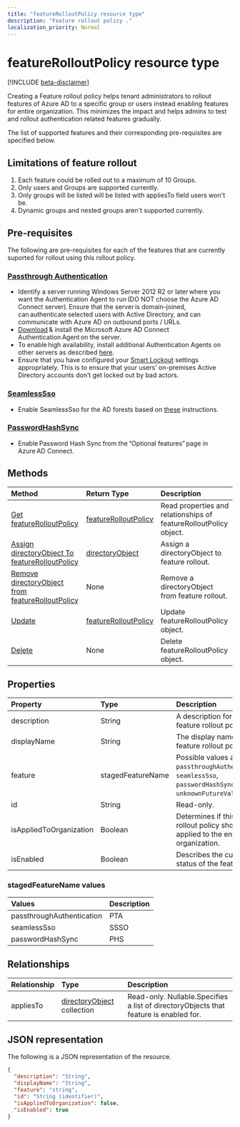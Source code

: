 ```yaml
---
title: "featureRolloutPolicy resource type"
description: "Feature rollout policy ."
localization_priority: Normal
---
```


# featureRolloutPolicy resource type

[!INCLUDE [beta-disclaimer](../../includes/beta-disclaimer.md)]

Creating a Feature rollout policy helps tenant administrators to rollout features of Azure AD to a specific group or users instead enabling features for entire organization. This minimizes the impact and helps admins to test and rollout authentication related features gradually.

The list of supported features and their corresponding pre-requisites are specified below.

## Limitations of feature rollout

1. Each feature could be rolled out to a maximum of 10 Groups.
2. Only users and Groups are supported currently.
3. Only groups will be listed will be listed with appliesTo field users won't be.
4. Dynamic groups and nested groups aren't supported currently.

## Pre-requisites

The following are pre-requisites for each of the features that are currently suported for rollout using this rollout policy.

### [Passthrough Authentication](https://docs.microsoft.com/en-us/azure/active-directory/hybrid/how-to-connect-pta)

* Identify a server running Windows Server 2012 R2 or later where you want the Authentication Agent to run (DO NOT choose the Azure AD Connect server). Ensure that the server is domain-joined, can authenticate selected users with Active Directory, and can communicate with Azure AD on outbound ports / URLs.
* [Download](https://aka.ms/getauthagent) & install the Microsoft Azure AD Connect Authentication Agent on the server.
* To enable high availability, install additional Authentication Agents on other servers as described [here](https://docs.microsoft.com/en-us/azure/active-directory/hybrid/how-to-connect-pta-quick-start#step-4-ensure-high-availability).
* Ensure that you have configured your [Smart Lockout](https://docs.microsoft.com/en-us/azure/active-directory/authentication/howto-password-smart-lockout) settings appropriately. This is to ensure that your users’ on-premises Active Directory accounts don’t get locked out by bad actors.

### [SeamlessSso](https://docs.microsoft.com/en-us/azure/active-directory/hybrid/how-to-connect-sso)

* Enable SeamlessSso for the AD forests based on [these](https://docs.microsoft.com/en-us/azure/active-directory/hybrid/tshoot-connect-sso#manual-reset-of-the-feature) instructions.

### [PasswordHashSync](https://docs.microsoft.com/en-us/azure/active-directory/hybrid/whatis-phs)

* Enable Password Hash Sync from the “Optional features” page in Azure AD Connect.

## Methods

| Method       | Return Type | Description |
|:-------------|:------------|:------------|
| [Get featureRolloutPolicy](../api/featurerolloutpolicy-get.md) | [featureRolloutPolicy](featurerolloutpolicy.md) | Read properties and relationships of featureRolloutPolicy object. |
| [Assign directoryObject To featureRolloutPolicy](../api/featurerolloutpolicy-post-appliesto.md) | [directoryObject](directoryobject.md) | Assign a directoryObject to feature rollout. |
| [Remove directoryObject from featureRolloutPolicy](../api/featurerolloutpolicy-delete-appliesto.md) | None | Remove a directoryObject from feature rollout. |
| [Update](../api/featurerolloutpolicy-update.md) | [featureRolloutPolicy](featurerolloutpolicy.md) | Update featureRolloutPolicy object. |
| [Delete](../api/featurerolloutpolicy-delete.md) | None | Delete featureRolloutPolicy object. |

## Properties

| Property     | Type        | Description |
|:-------------|:------------|:------------|
|description|String|A description for this feature rollout policy.|
|displayName|String|The display name for this  feature rollout policy.|
|feature|stagedFeatureName| Possible values are: `passthroughAuthentication`, `seamlessSso`, `passwordHashSync`, `unknownFutureValue`.|
|id|String| Read-only.|
|isAppliedToOrganization|Boolean|Determines if this feature rollout policy should be applied to the entire organization.|
|isEnabled|Boolean|Describes the current status of the feature rollout.|

### stagedFeatureName values

| Values | Description |
|:-------------|:------------|
|passthroughAuthentication| PTA|
|seamlessSso| SSSO|
|passwordHashSync| PHS|

## Relationships

| Relationship | Type        | Description |
|:-------------|:------------|:------------|
|appliesTo|[directoryObject](directoryobject.md) collection| Read-only. Nullable.Specifies a list of directoryObjects that feature is enabled for.|

## JSON representation

The following is a JSON representation of the resource.

<!-- {
  "blockType": "resource",
  "optionalProperties": [

  ],
  "@odata.type": "microsoft.graph.featureRolloutPolicy",
  "baseType": "",
  "keyProperty": "id"
}-->

```json
{
  "description": "String",
  "displayName": "String",
  "feature": "string",
  "id": "String (identifier)",
  "isAppliedToOrganization": false,
  "isEnabled": true
}
```

<!-- uuid: 16cd6b66-4b1a-43a1-adaf-3a886856ed98
2019-02-04 14:57:30 UTC -->
<!-- {
  "type": "#page.annotation",
  "description": "featureRolloutPolicy resource",
  "keywords": "",
  "section": "documentation",
  "tocPath": ""
}-->